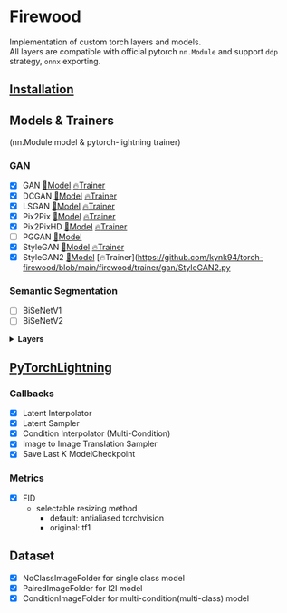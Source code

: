 # Firewood

Implementation of custom torch layers and models.  
All layers are compatible with official pytorch `nn.Module` and support `ddp` strategy, `onnx` exporting.

## [Installation](https://github.com/kynk94/torch-firewood/blob/main/INSTALL.md)

## Models & Trainers

(nn.Module model & pytorch-lightning trainer)

### GAN

* [x] GAN
  [:evergreen_tree:Model](https://github.com/kynk94/torch-firewood/blob/main/firewood/models/gan/GAN.py)
  [:fire:Trainer](https://github.com/kynk94/torch-firewood/blob/main/firewood/trainer/gan/GAN.py)
* [x] DCGAN
  [:evergreen_tree:Model](https://github.com/kynk94/torch-firewood/blob/main/firewood/models/gan/DCGAN.py)
  [:fire:Trainer](https://github.com/kynk94/torch-firewood/blob/main/firewood/trainer/gan/DCGAN.py)
* [x] LSGAN
  [:evergreen_tree:Model](https://github.com/kynk94/torch-firewood/blob/main/firewood/models/gan/LSGAN.py)
  [:fire:Trainer](https://github.com/kynk94/torch-firewood/blob/main/firewood/trainer/gan/LSGAN.py)
* [x] Pix2Pix
  [:evergreen_tree:Model](https://github.com/kynk94/torch-firewood/blob/main/firewood/models/gan/pix2pix.py)
  [:fire:Trainer](https://github.com/kynk94/torch-firewood/blob/main/firewood/trainer/gan/pix2pix.py)
* [x] Pix2PixHD
  [:evergreen_tree:Model](https://github.com/kynk94/torch-firewood/blob/main/firewood/models/gan/pix2pixHD.py)
  [:fire:Trainer](https://github.com/kynk94/torch-firewood/blob/main/firewood/trainer/gan/pix2pixHD.py)
* [ ] PGGAN
  [:evergreen_tree:Model](https://github.com/kynk94/torch-firewood/blob/main/firewood/models/gan/PGGAN.py)
* [x] StyleGAN
  [:evergreen_tree:Model](https://github.com/kynk94/torch-firewood/blob/main/firewood/models/gan/StyleGAN.py)
  [:fire:Trainer](https://github.com/kynk94/torch-firewood/blob/main/firewood/trainer/gan/StyleGAN.py)
* [x] StyleGAN2
  [:evergreen_tree:Model](https://github.com/kynk94/torch-firewood/blob/main/firewood/models/gan/StyleGAN2.py)
  [:fire:Trainer](https://github.com/kynk94/torch-firewood/blob/main/firewood/trainer/gan/StyleGAN2.py

### Semantic Segmentation

* [ ] BiSeNetV1
* [ ] BiSeNetV2

<details>
  <summary>
    <b>Layers</b>
  </summary>

### Separable Convolution

* [x] Depthwise - Pointwise Convolution
  * weight shape: `Conv(in, out, K, K)` &#8594; `Conv(in, 1, K, K) X Conv(1, out, 1, 1)`
* [x] Spatialwise Convolution
  * weight shape: `Conv(in, out, K, K)` &#8594; `Conv(in, smaller, K, 1) X Conv(smaller, out, 1, K)`

### Denormalizations

* [x] AdaIN
* [ ] SPADE

### Introduced in PGGAN

* [x] Learning rate Equalizer hooks

### Introduced in StyleGAN

* [x] Weight Gradient Fixable Convolution
  * All options are compatible with tensorflow convolution. (e.g. "same" padding)  
  * Can implement exactly same with tensorflow.
* [x] Fused Activation (biased activation, cuda extension)
* [x] Up Fir Down filter 1D, 2D, 3D (only 2D support cuda extension)
* [x] Weight Demodulation hooks
  * Support Conv and Linear

</details>

## [PyTorchLightning](https://github.com/PyTorchLightning/pytorch-lightning)

### Callbacks

* [x] Latent Interpolator
* [x] Latent Sampler
* [x] Condition Interpolator (Multi-Condition)
* [x] Image to Image Translation Sampler
* [x] Save Last K ModelCheckpoint

### Metrics

* [x] FID
  * selectable resizing method
    * default: antialiased torchvision
    * original: tf1

## Dataset

* [x] NoClassImageFolder for single class model
* [x] PairedImageFolder for I2I model
* [x] ConditionImageFolder for multi-condition(multi-class) model
